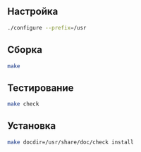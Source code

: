 <package-info :package="package" showsbu2></package-info>

<script>
		new Vue({
		el: '#main',
		data: { package: {} },
		mounted: function () {
				this.getPackage('check');
		},
		methods: {
			getPackage: function(name) {
					getPackage(name)
					.then(response => this.package = response);
			},
		}
  })
</script>

## Настройка

```bash
./configure --prefix=/usr    
```

## Сборка

```bash
make
```
## Тестирование

```bash
make check
```

## Установка

```bash
make docdir=/usr/share/doc/check install
```
